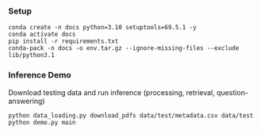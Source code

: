 ### Setup

```
conda create -n docs python=3.10 setuptools=69.5.1 -y
conda activate docs
pip install -r requirements.txt
conda-pack -n docs -o env.tar.gz --ignore-missing-files --exclude lib/python3.1
```

### Inference Demo

Download testing data and run inference (processing, retrieval, question-answering)

```
python data_loading.py download_pdfs data/test/metadata.csv data/test
python demo.py main
```
